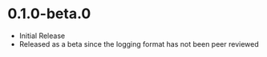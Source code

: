 # 0.1.0-beta.0

 - Initial Release
 - Released as a beta since the logging format has not been peer reviewed
